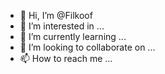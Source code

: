 - 👋 Hi, I’m @Filkoof
- 👀 I’m interested in ...
- 🌱 I’m currently learning ...
- 💞️ I’m looking to collaborate on ...
- 📫 How to reach me ...

<!---
Filkoof/Filkoof is a ✨ special ✨ repository because its `README.md` (this file) appears on your GitHub profile.
You can click the Preview link to take a look at your changes.
--->
